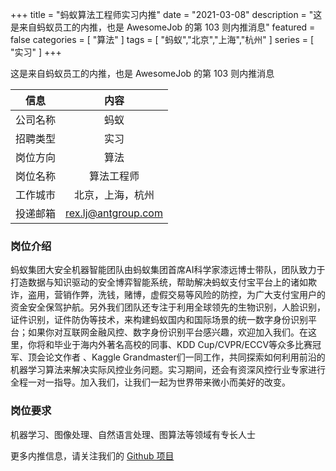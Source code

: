 +++
title = "蚂蚁算法工程师实习内推"
date = "2021-03-08"
description = "这是来自蚂蚁员工的内推，也是 AwesomeJob 的第 103 则内推消息"
featured = false
categories = [
    "算法"
]
tags = [
    "蚂蚁","北京","上海","杭州"
]
series = [
    "实习"
]
+++

这是来自蚂蚁员工的内推，也是 AwesomeJob 的第 103 则内推消息
<!--more-->

| 信息 | 内容 |
| :-----:| :----: |
| 公司名称 | 蚂蚁 |
| 招聘类型 | 实习 |
| 岗位方向 | 算法 |
| 岗位名称 | 算法工程师 |
| 工作城市 | 北京，上海，杭州 |
| 投递邮箱 | rex.lj@antgroup.com |

### 岗位介绍

蚂蚁集团大安全机器智能团队由蚂蚁集团首席AI科学家漆远博士带队，团队致力于打造数据与知识驱动的安全博弈智能系统，帮助解决蚂蚁支付宝平台上的诸如欺诈，盗用，营销作弊，洗钱，赌博，虚假交易等风险的防控，为广大支付宝用户的资金安全保驾护航。另外我们团队还专注于利用全球领先的生物识别，人脸识别，证件识别，证件防伪等技术，来构建蚂蚁国内和国际场景的统一数字身份识别平台；如果你对互联网金融风控、数字身份识别平台感兴趣，欢迎加入我们。在这里，你将和毕业于海内外著名高校的同事、KDD Cup/CVPR/ECCV等众多比赛冠军、顶会论文作者 、Kaggle Grandmaster们一同工作，共同探索如何利用前沿的机器学习算法来解决实际风控业务问题。实习期间，还会有资深风控行业专家进行全程一对一指导。加入我们，让我们一起为世界带来微小而美好的改变。

### 岗位要求

机器学习、图像处理、自然语言处理、图算法等领域有专长人士

更多内推信息，请关注我们的 [Github 项目](https://github.com/Dikea/AwesomeJob)

